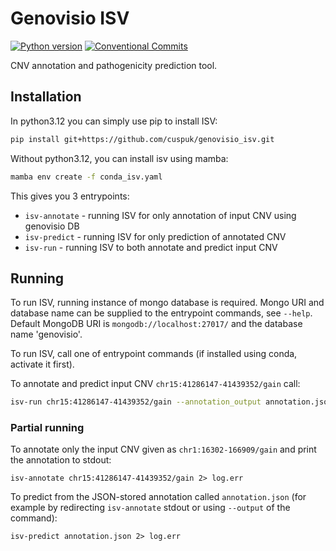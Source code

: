 # Genovisio ISV

[![Python version](https://img.shields.io/badge/python-3.12+-green.svg)](https://www.python.org/downloads/)
[![Conventional Commits](https://img.shields.io/badge/Conventional%20Commits-1.0.0-%23FE5196?logo=conventionalcommits&logoColor=white)](https://conventionalcommits.org)

CNV annotation and pathogenicity prediction tool.

## Installation

In python3.12 you can simply use pip to install ISV:

```bash
pip install git+https://github.com/cuspuk/genovisio_isv.git
```

Without python3.12, you can install isv using mamba:

```bash
mamba env create -f conda_isv.yaml
```

This gives you 3 entrypoints:

- `isv-annotate` - running ISV for only annotation of input CNV using genovisio DB
- `isv-predict` - running ISV for only prediction of annotated CNV
- `isv-run` - running ISV to both annotate and predict input CNV

## Running

To run ISV, running instance of mongo database is required. Mongo URI and database name can be supplied to the entrypoint commands, see `--help`. Default MongoDB URI is `mongodb://localhost:27017/` and the database name 'genovisio'.

To run ISV, call one of entrypoint commands (if installed using conda, activate it first).

To annotate and predict input CNV `chr15:41286147-41439352/gain` call:

```sh
isv-run chr15:41286147-41439352/gain --annotation_output annotation.json --prediction_output prediction.json
```

### Partial running

To annotate only the input CNV given as `chr1:16302-166909/gain` and print the annotation to stdout:

```shell
isv-annotate chr15:41286147-41439352/gain 2> log.err
```

To predict from the JSON-stored annotation called `annotation.json` (for example by redirecting `isv-annotate` stdout or using `--output` of the command):

```shell
isv-predict annotation.json 2> log.err
```
